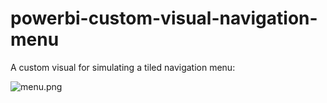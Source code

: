 # powerbi-custom-visual-navigation-menu
A custom visual for simulating a tiled navigation menu:

![menu.png](../../menu.PNG)
